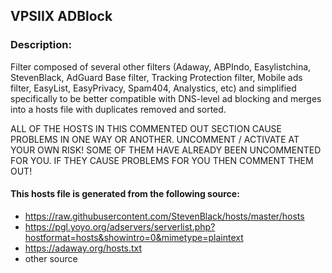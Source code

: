 ## VPSIIX ADBlock

### Description:
Filter composed of several other filters (Adaway, ABPIndo, Easylistchina, StevenBlack, AdGuard Base filter, Tracking Protection filter, Mobile ads filter, EasyList, EasyPrivacy, Spam404, Analystics, etc) and simplified specifically to be better compatible with DNS-level ad blocking and merges into a hosts file with duplicates removed and sorted.

ALL OF THE HOSTS IN THIS COMMENTED OUT SECTION CAUSE PROBLEMS IN ONE WAY OR ANOTHER.  UNCOMMENT / ACTIVATE AT YOUR OWN RISK! SOME OF THEM HAVE ALREADY BEEN UNCOMMENTED FOR YOU.  IF THEY CAUSE PROBLEMS FOR YOU THEN COMMENT THEM OUT!

#### This hosts file is generated from the following source:
* https://raw.githubusercontent.com/StevenBlack/hosts/master/hosts
* https://pgl.yoyo.org/adservers/serverlist.php?hostformat=hosts&showintro=0&mimetype=plaintext
* https://adaway.org/hosts.txt
* other source
